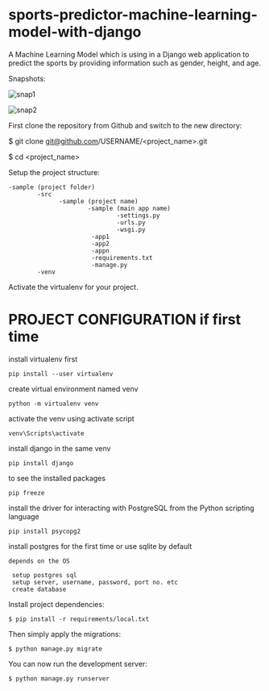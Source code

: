 # sports-predictor-machine-learning-model-with-django
A Machine Learning Model which is using in a Django web application to predict the sports by providing information such as gender, height, and age. 

Snapshots:

![snap1](https://github.com/thedevsafaf/sports-predictor-machine-learning-model-with-django/assets/85129653/d499d991-4602-4bc1-9beb-fbf851d77cb2)

![snap2](https://github.com/thedevsafaf/sports-predictor-machine-learning-model-with-django/assets/85129653/6138265c-5a97-4131-9bcf-18a081fddb32)

First clone the repository from Github and switch to the new directory:

$ git clone git@github.com/USERNAME/<project_name>.git

$ cd <project_name>

Setup the project structure:
```
-sample (project folder)
        -src
              -sample (project name)
                      -sample (main app name)
                              -settings.py
                              -urls.py
                              -wsgi.py
                       -app1
                       -app2
                       -appn
                       -requirements.txt
                       -manage.py      
        -venv  
```
Activate the virtualenv for your project.

PROJECT CONFIGURATION if first time
========================================
install virtualenv first
```
pip install --user virtualenv 
```
create virtual environment named venv
```
python -m virtualenv venv
```
activate the venv using activate script
```
venv\Scripts\activate
```
install django in the same venv
```
pip install django
```
to see the installed packages
```
pip freeze
```
install the driver for interacting with PostgreSQL from the Python scripting language
```
pip install psycopg2
```
install postgres for the first time or use sqlite by default
```
depends on the OS

 setup postgres sql
 setup server, username, password, port no. etc
 create database
```
Install project dependencies:
```
$ pip install -r requirements/local.txt
```
Then simply apply the migrations:
```
$ python manage.py migrate
```
You can now run the development server:
```
$ python manage.py runserver
```
